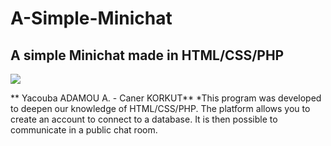 # A-Simple-Minichat
## A simple Minichat made in HTML/CSS/PHP
 
![](https://pandao.github.io/editor.md/images/logos/editormd-logo-180x180.png)

** Yacouba ADAMOU A. - Caner KORKUT**
*This program was developed to deepen our knowledge of HTML/CSS/PHP. The platform allows you to create an account to connect to a database. It is then possible to communicate in a public chat room. 
